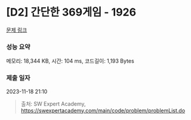 # [D2] 간단한 369게임 - 1926 

[문제 링크](https://swexpertacademy.com/main/code/problem/problemDetail.do?contestProbId=AV5PTeo6AHUDFAUq) 

### 성능 요약

메모리: 18,344 KB, 시간: 104 ms, 코드길이: 1,193 Bytes

### 제출 일자

2023-11-18 21:10



> 출처: SW Expert Academy, https://swexpertacademy.com/main/code/problem/problemList.do